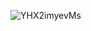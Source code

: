 ![YHX2imyevMs](https://user-images.githubusercontent.com/88044471/130312577-b493a424-c2db-4cc6-a9f3-3f8070c23a1f.jpg)


<!--
**KarasikLizl/KarasikLizl** is a ✨ _special_ ✨ repository because its `README.md` (this file) appears on your GitHub profile.

Here are some ideas to get you started:

- 🔭 I’m currently working on ...
- 🌱 I’m currently learning ...
- 👯 I’m looking to collaborate on ...
- 🤔 I’m looking for help with ...
- 💬 Ask me about ...
- 📫 How to reach me: ...
- 😄 Pronouns: ...
- ⚡ Fun fact: ...
-->
